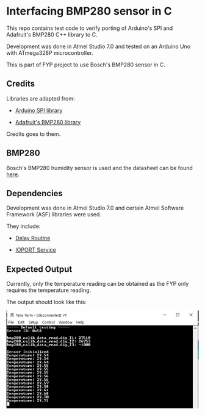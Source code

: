# Interfacing BMP280 sensor in C

This repo contains test code to verify porting of Arduino's SPI and Adafruit's BMP280 C++ library to C.

Development was done in Atmel Studio 7.0 and tested on an Arduino Uno with ATmega328P microcontroller.

This is part of FYP project to use Bosch's BMP280 sensor in C.

## Credits

Libraries are adapted from:

* [Arduino SPI library](https://github.com/arduino/ArduinoCore-avr/tree/master/libraries/SPI)

* [Adafruit's BMP280 library](https://github.com/adafruit/Adafruit_BMP280_Library)

Credits goes to them.

## BMP280

Bosch's BMP280 humidity sensor is used and the datasheet can be found [here](https://www.bosch-sensortec.com/products/environmental-sensors/pressure-sensors/pressure-sensors-bmp280-1.html).

## Dependencies

Development was done in Atmel Studio 7.0 and certain Atmel Software Framework (ASF) libraries were used.

They include:

* [Delay Routine](https://asf.microchip.com/docs/latest/saml21/html/group__group__common__services__delay.html)

* [IOPORT Service](https://asf.microchip.com/docs/latest/saml21/html/group__ioport__group.html#gabc09edad7c3187dec63ce47e6f1b3c51)

## Expected Output

Currently, only the temperature reading can be obtained as the FYP only requires the temperature reading.

The output should look like this:

![Expected output](Capture.PNG)
